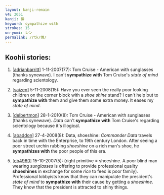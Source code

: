 ```yaml
---
layout: kanji-remain
v4: 2051
kanji: 憐
keyword: sympathize with
strokes: 15
on-yomi: レン
permalink: /rtk/憐/
---
```


## Koohii stories: 

1) [<a href="http://kanji.koohii.com/profile/adrianbarritt">adrianbarritt</a>] 1-11-2007(77): Tom Cruise - American with sunglasses (thanks synewave). I can&#039;t<strong> sympathize with</strong> Tom Cruise&#039;s <em>state of mind</em> regarding scientology.

2) [<a href="http://kanji.koohii.com/profile/saizen">saizen</a>] 5-11-2008(15): Have you ever seen the really poor looking children on the corner block with a <em>shoe shine</em> stand? I can&#039;t help but to<strong> sympathize with</strong> them and give them some extra money. It eases my <em>state of mind</em>.

3) [<a href="http://kanji.koohii.com/profile/delbertmon">delbertmon</a>] 28-1-2010(8): Tom Cruise - American with sunglasses (thanks synewave). <em>Data</em> can&#039;t<strong> sympathize with</strong> Tom Cruise&#039;s regarding scientology because it&#039;s illogical.

4) [<a href="http://kanji.koohii.com/profile/abaddon">abaddon</a>] 27-4-2008(8): Data, shoeshine: <em>Commander Data</em> travels back in time with the Enterprise, to 19th century London. After seeing a poor street urchin rubbing <em>shoeshine</em> on a rich man&#039;s shoe, he <strong>sympathizes with</strong> the poor people of this era.

5) [<a href="http://kanji.koohii.com/profile/cb4960">cb4960</a>] 15-10-2007(5): (right primitive = shoeshine. A poor blind man wearing <em>sunglasses</em> is offering to provide professional quality <strong>shoeshines</strong> in exchange for some <em>rice</em> to feed is poor family). Professional lobbyists know that they can manipulate the president&#039;s <em>state of mind</em> to <strong>sympathize with</strong> their cause by getting a <em>shoeshine</em>. They know that the president is attracted to shiny things.

